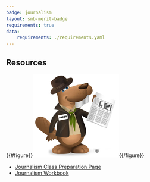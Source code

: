 ```yaml
---
badge: journalism
layout: smb-merit-badge
requirements: true
data:
    requirements: ./requirements.yaml
---
```


## Resources

{{#figure}}<img src="journalism-bucky.jpg" class="W(100%)" />{{/figure}}
* [Journalism Class Preparation Page](journalism-cpp.pdf)
* [Journalism Workbook](journalism-workbook.pdf)
